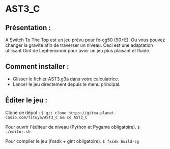 # AST3_C

## Présentation :

A Switch To The Top est un jeu prévu pour fx-cg50 (90+E). Ou vous pouvez changer la gravité afin de traverser un niveau.
Ceci est une adaptation utilisant Gint de Lephenixnoir pour avoir un jeu plus plaisant et fluide.

## Comment installer :

- Glisser le fichier AST3.g3a dans votre calculatrice.
- Lancer le jeu directement depuis le menu principal.

## Éditer le jeu :

Clone ce dépot :
`$ git clone https://gitea.planet-casio.com/Tituya/AST3_C && cd AST3_C`

Pour ouvrir l'éditeur de niveau (Python et Pygame obligatoire).
`$ ./editor.sh`

Pour compiler le jeu (fxsdk + gint obligatoire).
`$ fxsdk build-cg`

